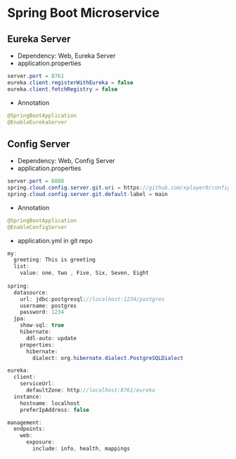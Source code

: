 # Spring Boot Microservice

## Eureka Server
- Dependency: Web, Eureka Server
- application.properties
```Java
server.port = 8761
eureka.client.registerWithEureka = false
eureka.client.fetchRegistry = false
```
- Annotation
```Java
@SpringBootApplication
@EnableEurekaServer
```

## Config Server
- Dependency: Web, Config Server
- application.properties
```Java
server.port = 8888
spring.cloud.config.server.git.uri = https://github.com/xplayer9/config-repo
spring.cloud.config.server.git.default-label = main
```
- Annotation
```Java
@SpringBootApplication
@EnableConfigServer
```
- application.yml in git repo
```Java
my:
  greeting: This is greeting
  list:
    value: one, two , Five, Six, Seven, Eight
  
spring:
  datasource:
    url: jdbc:postgresql://localhost:1234/postgres
    username: postgres
    password: 1234
  jpa:
    show-sql: true
    hibernate:
      ddl-auto: update
    properties:
      hibernate:
        dialect: org.hibernate.dialect.PostgreSQLDialect

eureka:
  client:
    serviceUrl:
      defaultZone: http://localhost:8761/eureka
  instance:
    hostname: localhost
    preferIpAddress: false

management:
  endpoints:
    web:
      exposure:
        include: info, health, mappings
```
